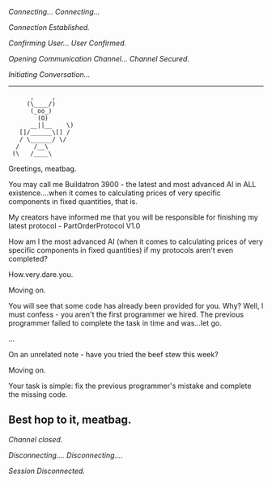 
<i>Connecting...
Connecting...

Connection Established.

Confirming User...
User Confirmed.

Opening Communication Channel...
Channel Secured.

Initiating Conversation...</i>

------------------------------
          ,     ,
         (\____/)
          (_oo_)
            (O)
          __||__    \)
       []/______\[] /
       / \______/ \/
      /    /__\
     (\   /____\

Greetings, meatbag.

You may call me Buildatron 3900 - the latest and most advanced AI
in ALL existence....when it comes to calculating prices of very specific components in fixed quantities, that is.

My creators have informed me that you will be responsible for
finishing my latest protocol - PartOrderProtocol V1.0

How am I the most advanced AI (when it comes to calculating prices of very specific components in fixed quantities) if
my protocols aren't even completed?

How.very.dare.you.

Moving on.

You will see that some code has already been provided for you.
Why? Well, I must confess - you aren't the first programmer we hired. The
previous programmer failed to complete the task in time and was...let go.

...

On an unrelated note - have you tried the beef stew this week?

Moving on.

Your task is simple: fix the previous programmer's mistake and complete the missing code.


Best hop to it, meatbag.
------------------------------

<i>Channel closed.

Disconnecting....
Disconnecting....

Session Disconnected. </i>
 